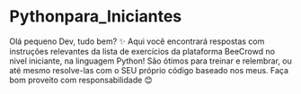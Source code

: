 # Pythonpara_Iniciantes
Olá pequeno Dev, tudo bem? ✨ Aqui você encontrará respostas com instruções relevantes da lista de exercícios da plataforma BeeCrowd no nivel iniciante, na linguagem Python! São ótimos para treinar e relembrar, ou até mesmo resolve-las com o SEU próprio código baseado nos meus. Faça bom proveito com responsabilidade 😊
